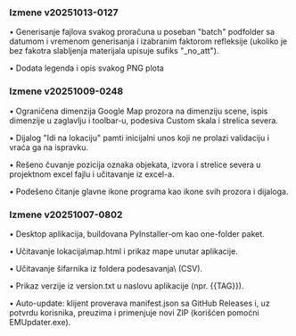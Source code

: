### Izmene v20251013-0127

• Generisanje fajlova svakog proračuna u poseban "batch" podfolder sa datumom i vremenom generisanja i izabranim faktorom refleksije (ukoliko je bez fakotra slabljenja materijala upisuje sufiks "_no_att").

• Dodata legenda i opis svakog PNG plota



### Izmene v20251009-0248

• Ograničena dimenzija Google Map prozora na dimenziju scene, ispis dimenzije u zaglavlju i toolbar-u, podesiva Custom skala i strelica severa.

• Dijalog "Idi na lokaciju" pamti inicijalni unos koji ne prolazi validaciju i vraća ga na ispravku.

• Rešeno čuvanje pozicija oznaka objekata, izvora i strelice severa u projektnom excel fajlu i učitavanje iz excel-a.

• Podešeno čitanje glavne ikone programa kao ikone svih prozora i dijaloga.



### Izmene v20251007-0802

•	Desktop aplikacija, buildovana PyInstaller-om kao one-folder paket.

•	Učitavanje lokacija\map.html i prikaz mape unutar aplikacije.

•	Učitavanje šifarnika iz foldera podesavanja\ (CSV).

•	Prikaz verzije iz version.txt u naslovu aplikacije (npr. {{TAG}}).

•	Auto-update: klijent proverava manifest.json sa GitHub Releases i, uz potvrdu korisnika, preuzima i primenjuje novi ZIP (korišćen pomoćni EMUpdater.exe).
